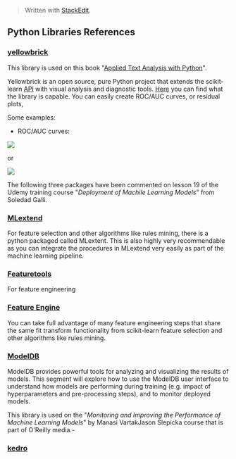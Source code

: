 


> Written with [StackEdit](https://stackedit.io/).

## Python Libraries References

### [yellowbrick](https://www.scikit-yb.org/en/latest/about.html)

This library is used on this book "[Applied Text Analysis with Python](https://www.amazon.com/Applied-Text-Analysis-Python-Language-Aware-ebook/dp/B07DNKHJL8/ref=sr_1_1?crid=1BJJ5JXU3WHPW&keywords=applied+text+analysis+with+python&qid=1551031889&s=gateway&sprefix=Applied+Text+%2Caps%2C132&sr=8-1)". 

Yellowbrick is an open source, pure Python project that extends the scikit-learn [API](http://scikit-learn.org/stable/modules/classes.html) with visual analysis and diagnostic tools. [Here](https://www.scikit-yb.org/en/latest/api/index.html) you can find what the library is capable. You can easily create ROC/AUC curves, or residual plots, 

Some examples:

- ROC/AUC curves:

![](https://www.scikit-yb.org/en/latest/_images/rocauc_binary.png)

or 

![](https://www.scikit-yb.org/en/latest/_images/rocauc_multiclass.png)

The following three packages have been commented on lesson 19 of the Udemy training course "_Deployment of Machile Learning Models_" from Soledad Galli.

### [MLextend](http://rasbt.github.io/mlxtend/)

For feature selection and other algorithms like rules mining, there is a python packaged called MLextent. This is also highly very recommendable as you can integrate the procedures in MLextend very easily as part of the machine learning pipeline.

### [Featuretools](https://www.featuretools.com/)

For feature engineering

### [Feature Engine](https://github.com/solegalli/feature_engine)

You can take full advantage of many feature engineering steps that share the same fit transform functionality from scikit-learn
feature selection and other algorithms like rules mining.

### [ModelDB](https://mitdbg.github.io/modeldb/)

ModelDB provides powerful tools for analyzing and visualizing the results of models. This segment will explore how to use the ModelDB user interface to understand how models are performing during training (e.g. impact of hyperparameters and pre-processing steps), and to monitor deployed models.

This library is used on the "_Monitoring and Improving the Performance of Machine Learning Models_" by
Manasi VartakJason Slepicka course that is part of O'Reilly media.- 

### [kedro](https://kedro.readthedocs.io/en/latest/)


<!--stackedit_data:
eyJoaXN0b3J5IjpbLTcwNDAwNDQ0OV19
-->